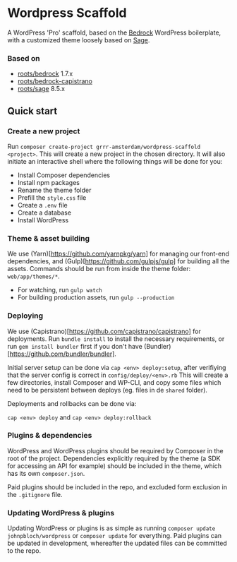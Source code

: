 # Wordpress Scaffold

A WordPress 'Pro' scaffold, based on the [Bedrock](https://github.com/roots/bedrock/) WordPress boilerplate, with a customized theme loosely based on [Sage](https://github.com/roots/sage/).

### Based on

- [roots/bedrock](https://github.com/roots/bedrock/) 1.7.x
- [roots/bedrock-capistrano](https://github.com/roots/bedrock-capistrano)
- [roots/sage](https://github.com/roots/sage/) 8.5.x

## Quick start

### Create a new project

Run `composer create-project grrr-amsterdam/wordpress-scaffold <project>`.
This will create a new project in the chosen directory. It will also initiate an interactive shell where the following things will be done for you:

- Install Composer dependencies
- Install npm packages
- Rename the theme folder
- Prefill the `style.css` file
- Create a `.env` file
- Create a database
- Install WordPress

### Theme & asset building

We use (Yarn)[https://github.com/yarnpkg/yarn] for managing our front-end dependencies, and (Gulp)[https://github.com/gulpjs/gulp] for building all the assets.
Commands should be run from inside the theme folder: `web/app/themes/*`.

- For watching, run `gulp watch`
- For building production assets, run `gulp --production`

### Deploying

We use (Capistrano)[https://github.com/capistrano/capistrano] for deployments.
Run `bundle install` to install the necessary requirements, or run `gem install bundler` first if you don't have (Bundler)[https://github.com/bundler/bundler].

Initial server setup can be done via `cap <env> deploy:setup`, after verifiying that the server config is correct in `config/deploy/<env>.rb` This will create a few directories, install Composer and WP-CLI, and copy some files which need to be persistent between deploys (eg. files in de `shared` folder).

Deployments and rollbacks can be done via:

`cap <env> deploy` and `cap <env> deploy:rollback`

### Plugins & dependencies

WordPress and WordPress plugins should be required by Composer in the root of the project. Dependencies explicitly required by the theme (a SDK for accessing an API for example) should be included in the theme, which has its own `composer.json`.

Paid plugins should be included in the repo, and excluded form exclusion in the `.gitignore` file.

### Updating WordPress & plugins

Updating WordPress or plugins is as simple as running `composer update johnpbloch/wordpress` or `composer update` for everything.
Paid plugins can be updated in development, whereafter the updated files can be committed to the repo.
